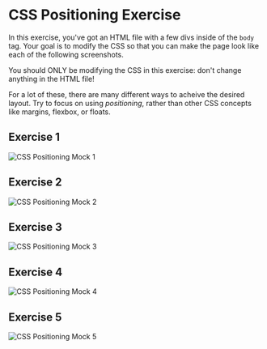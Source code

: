 # CSS Positioning Exercise

In this exercise, you've got an HTML file with a few divs inside of the `body` tag. Your goal is to modify the CSS so that you can make the page look like each of the following screenshots.

You should ONLY be modifying the CSS in this exercise: don't change anything in the HTML file!

For a lot of these, there are many different ways to acheive the desired layout. Try to focus on using _positioning_, rather than other CSS concepts like margins, flexbox, or floats.

## Exercise 1

![CSS Positioning Mock 1](../images/css_mock1.png)

## Exercise 2

![CSS Positioning Mock 2](../images/css_mock2.png)

## Exercise 3

![CSS Positioning Mock 3](../images/css_mock3.png)

## Exercise 4

![CSS Positioning Mock 4](../images/css_mock4.png)

## Exercise 5

![CSS Positioning Mock 5](../images/css_mock5.png)
